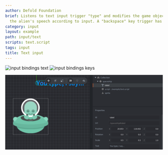 ```yaml
---
author: Defold Foundation
brief: Listens to text input trigger "type" and modifies the game object label with
  the alien's speech according to input. A "backspace" key trigger has also been added.
category: input
layout: example
path: input/text
scripts: text.script
tags: input
title: Text input
---
```


![input bindings text](input_bindings.png)
![input bindings keys](input_bindings2.png)

![text](text.png)